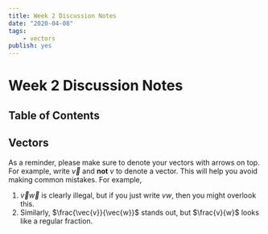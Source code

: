 ```yaml
---
title: Week 2 Discussion Notes
date: "2020-04-08"
tags:
    - vectors
publish: yes
---
```


# Week 2 Discussion Notes

## Table of Contents

## Vectors

As a reminder, please make sure to denote your vectors with arrows on top. For example, write $\vec{v}$ and **not** $v$ to denote a vector. This will help you avoid making common mistakes. For example,

1. $\vec{v}\vec{w}$ is clearly illegal, but if you just write $vw$, then you might overlook this.
2. Similarly, $\frac{\vec{v}}{\vec{w}}$ stands out, but $\frac{v}{w}$ looks like a regular fraction.
